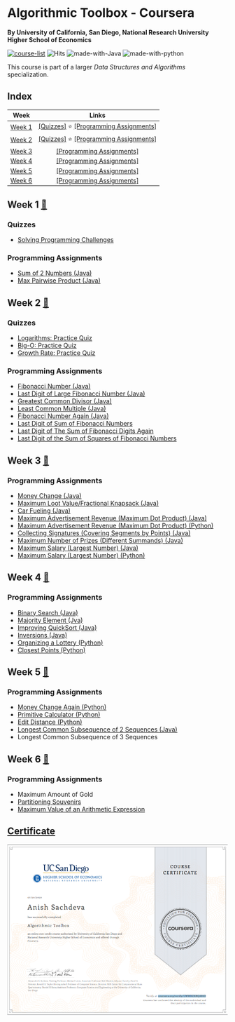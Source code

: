 # Algorithmic Toolbox - Coursera
__By University of California, San Diego, National Research University Higher School of Economics__

[![course-list](https://img.shields.io/badge/course-list-1f72ff.svg)](https://github.com/anishLearnsToCode/course-list)
![Hits](https://hits.seeyoufarm.com/api/count/incr/badge.svg?url=https://github.com/anishLearnsToCode/algorithmic-toolbox)
![made-with-Java](https://img.shields.io/badge/Made%20with-Java-1f425f.svg)
![made-with-python](https://img.shields.io/badge/Made%20with-python-1f425f.svg)


This course is part of a larger _Data Structures and Algorithms_ specialization.

## Index
| Week | Links | 
|:----:|:-----:|
| [Week 1](#week-1) | [[Quizzes]](#quizzes) ⭐ [[Programming Assignments]](#programming-assignments) |
| [Week 2](#week-2) | [[Quizzes]](#quizzes-1) ⭐ [[Programming Assignments]](#programming-assignments-1) |
| [Week 3](#week-3) | [[Programming Assignments]](#programming-assignments-2) |
| [Week 4](#week-4) | [[Programming Assignments]](#programming-assignments-3) |
| [Week 5](#week-5) | [[Programming Assignments]](#programming-assignments-4) |
| [Week 6](#week-6) | [[Programming Assignments]](#programming-assignments-5) |


## Week 1 [📄](src/week1/week1_programming_challenges.pdf)
### Quizzes
- [Solving Programming Challenges](src/week1/solving-programming-challenges.md)

### Programming Assignments 
- [Sum of 2 Numbers (Java)](src/APlusB.java)
- [Max Pairwise Product (Java)](src/MaxPairwiseProduct.java)


## Week 2 [📄](src/week2/week2-algorithmic-warmup.pdf)
### Quizzes
- [Logarithms: Practice Quiz](src/week2/logarithms-quiz.md)
- [Big-O: Practice Quiz](src/week2/big-o-quiz.md)
- [Growth Rate: Practice Quiz](src/week2/growth-rate-quiz.md)

### Programming Assignments
- [Fibonacci Number (Java)](src/Fibonacci.java)
- [Last Digit of Large Fibonacci Number (Java)](src/FibonacciLastDigit.java)
- [Greatest Common Divisor (Java)](src/GCD.java)
- [Least Common Multiple (Java)](src/LCM.java)
- [Fibonacci Number Again (Java)](src/FibonacciHuge.java)
- [Last Digit of Sum of Fibonacci Numbers](src/FibonacciSumLastDigit.java)
- [Last Digit of The Sum of Fibonacci Digits Again](src/FibonacciPartialSum.java)
- [Last Digit of the Sum of Squares of Fibonacci Numbers](src/FibonacciSumSquares.java)


## Week 3 [📄](src/week3/week3-greedy-algorithms.pdf)
### Programming Assignments
- [Money Change (Java)](src/Change.java)
- [Maximum Loot Value/Fractional Knapsack (Java)](src/FractionalKnapsack.java)
- [Car Fueling (Java)](src/CarFueling.java)
- [Maximum Advertisement Revenue (Maximum Dot Product) (Java)](src/DotProduct.java)
- [Maximum Advertisement Revenue (Maximum Dot Product) (Python)](python/week-3/max-dot-product.py)
- [Collecting Signatures (Covering Segments by Points) (Java)](src/CoveringSegments.java)
- [Maximum Number of Prizes (Different Summands) (Java)](src/DifferentSummands.java)
- [Maximum Salary (Largest Number) (Java)](src/LargestNumber.java)
- [Maximum Salary (Largest Number) (Python)](python/week-3/largest-number.py)


## Week 4 [📄](src/week4/week4-divide-and-conquer.pdf)
### Programming Assignments
- [Binary Search (Java)](src/BinarySearch.java)
- [Majority Element (Jva)](src/MajorityElement.java)
- [Improving QuickSort (Java)](src/Sorting.java)
- [Inversions (Java)](src/Inversions.java)
- [Organizing a Lottery (Python)](python/week-4/points_and_segments.py)
- [Closest Points (Python)](python/week-4/closest_points.py)


## Week 5 [📄](src/week5/week5-dynamic-programming1.pdf)
### Programming Assignments
- [Money Change Again (Python)](python/week-5/money_change_again.py)
- [Primitive Calculator (Python)](python/week-5/primitive_calculator.py)
- [Edit Distance (Python)](python/week-5/edit_distance.py)
- [Longest Common Subsequence of 2 Sequences (Java)](src/LongestCommonSubsequence.java)
- Longest Common Subsequence of 3 Sequences

## Week 6 [📄](src/week6/week6_dynamic_programming2.pdf)
### Programming Assignments
- Maximum Amount of Gold
- [Partitioning Souvenirs](python/week-6/partition_souvegnirs.py)
- [Maximum Value of an Arithmetic Expression](python/week-6/max_value_arithmetic_expression.py)

## [Certificate](http://coursera.org/verify/UWWDZKHQA86D)
![Certificate](certificate.PNG)
